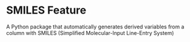 # SMILES Feature
A Python package that automatically generates derived variables from a column with SMILES (Simplified Molecular-Input Line-Entry System)
